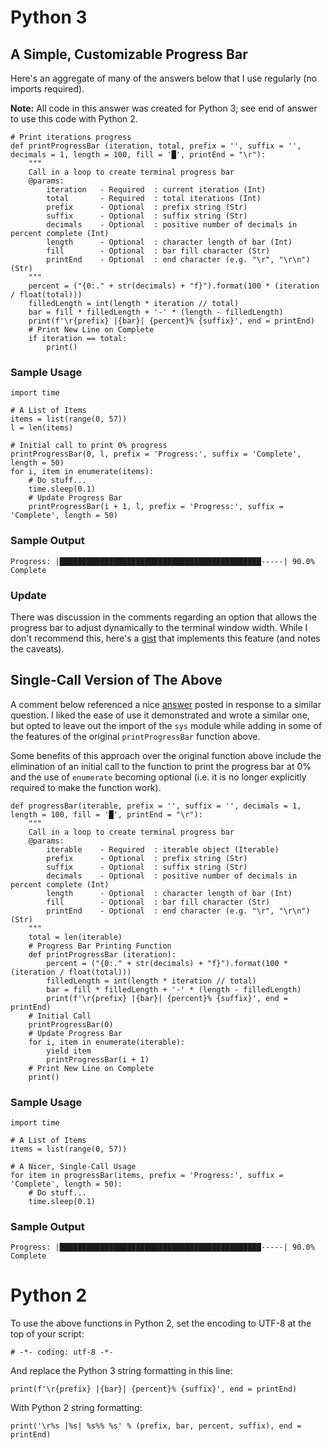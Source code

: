 # Python 3

## A Simple, Customizable Progress Bar
Here's an aggregate of many of the answers below that I use regularly (no imports required). 

**Note:** All code in this answer was created for Python 3; see end of answer to use this code with Python 2.

    # Print iterations progress
    def printProgressBar (iteration, total, prefix = '', suffix = '', decimals = 1, length = 100, fill = '█', printEnd = "\r"):
        """
        Call in a loop to create terminal progress bar
        @params:
            iteration   - Required  : current iteration (Int)
            total       - Required  : total iterations (Int)
            prefix      - Optional  : prefix string (Str)
            suffix      - Optional  : suffix string (Str)
            decimals    - Optional  : positive number of decimals in percent complete (Int)
            length      - Optional  : character length of bar (Int)
            fill        - Optional  : bar fill character (Str)
            printEnd    - Optional  : end character (e.g. "\r", "\r\n") (Str)
        """
        percent = ("{0:." + str(decimals) + "f}").format(100 * (iteration / float(total)))
        filledLength = int(length * iteration // total)
        bar = fill * filledLength + '-' * (length - filledLength)
        print(f'\r{prefix} |{bar}| {percent}% {suffix}', end = printEnd)
        # Print New Line on Complete
        if iteration == total: 
            print()

### Sample Usage

    import time

    # A List of Items
    items = list(range(0, 57))
    l = len(items)

    # Initial call to print 0% progress
    printProgressBar(0, l, prefix = 'Progress:', suffix = 'Complete', length = 50)
    for i, item in enumerate(items):
    	# Do stuff...
        time.sleep(0.1)
        # Update Progress Bar
    	printProgressBar(i + 1, l, prefix = 'Progress:', suffix = 'Complete', length = 50)
    
### Sample Output

<!-- language: none -->

    Progress: |█████████████████████████████████████████████-----| 90.0% Complete

### Update

There was discussion in the comments regarding an option that allows the progress bar to adjust dynamically to the terminal window width. While I don't recommend this, here's a [gist](https://gist.github.com/greenstick/b23e475d2bfdc3a82e34eaa1f6781ee4) that implements this feature (and notes the caveats). 

## Single-Call Version of The Above

A comment below referenced a nice [answer](https://stackoverflow.com/a/34482761/2206251) posted in response to a similar question. I liked the ease of use it demonstrated and wrote a similar one, but opted to leave out the import of the `sys` module while adding in some of the features of the original `printProgressBar` function above. 

Some benefits of this approach over the original function above include the elimination of an initial call to the function to print the progress bar at 0% and the use of `enumerate` becoming optional (i.e. it is no longer explicitly required to make the function work).

    def progressBar(iterable, prefix = '', suffix = '', decimals = 1, length = 100, fill = '█', printEnd = "\r"):
    	"""
    	Call in a loop to create terminal progress bar
    	@params:
    		iterable    - Required  : iterable object (Iterable)
    		prefix      - Optional  : prefix string (Str)
    		suffix      - Optional  : suffix string (Str)
    		decimals    - Optional  : positive number of decimals in percent complete (Int)
    		length      - Optional  : character length of bar (Int)
    		fill        - Optional  : bar fill character (Str)
    		printEnd    - Optional  : end character (e.g. "\r", "\r\n") (Str)
    	"""
    	total = len(iterable)
    	# Progress Bar Printing Function
    	def printProgressBar (iteration):
    		percent = ("{0:." + str(decimals) + "f}").format(100 * (iteration / float(total)))
    		filledLength = int(length * iteration // total)
    		bar = fill * filledLength + '-' * (length - filledLength)
    		print(f'\r{prefix} |{bar}| {percent}% {suffix}', end = printEnd)
    	# Initial Call
    	printProgressBar(0)
    	# Update Progress Bar
    	for i, item in enumerate(iterable):
    		yield item
    		printProgressBar(i + 1)
    	# Print New Line on Complete
    	print()

### Sample Usage

    import time
    
    # A List of Items
    items = list(range(0, 57))
    
    # A Nicer, Single-Call Usage
    for item in progressBar(items, prefix = 'Progress:', suffix = 'Complete', length = 50):
    	# Do stuff...
    	time.sleep(0.1)

### Sample Output

<!-- language: none -->

    Progress: |█████████████████████████████████████████████-----| 90.0% Complete

# Python 2

To use the above functions in Python 2, set the encoding to UTF-8 at the top of your script:

    # -*- coding: utf-8 -*-

And replace the Python 3 string formatting in this line:

    print(f'\r{prefix} |{bar}| {percent}% {suffix}', end = printEnd)

With Python 2 string formatting:

    print('\r%s |%s| %s%% %s' % (prefix, bar, percent, suffix), end = printEnd)